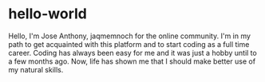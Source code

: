# hello-world

Hello, I'm Jose Anthony, jaqmemnoch for the online community. I'm in my path to get acquainted with this platform and to start coding as a full time career. Coding has always been easy for me and it was just a hobby until to a few months ago. Now, life has shown me that I should make better use of my natural skills.
